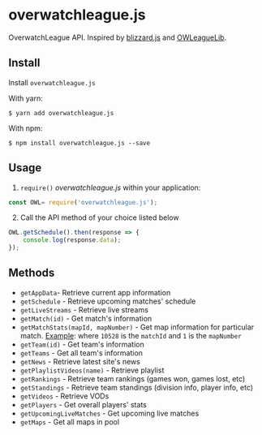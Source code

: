 # overwatchleague.js
OverwatchLeague API. Inspired by [blizzard.js](https://github.com/benweier/blizzard.js) and [OWLeagueLib](https://github.com/overtools/OWLeagueLib/).

## Install

Install `overwatchleague.js` 

With yarn:

    $ yarn add overwatchleague.js

With npm:

    $ npm install overwatchleague.js --save

## Usage

1. `require()` *overwatchleague.js* within your application:

```javascript
const OWL= require('overwatchleague.js');
```

2. Call the API method of your choice listed below

```javascript
OWL.getSchedule().then(response => {
    console.log(response.data);
});
```
## Methods
- `getAppData`- Retrieve current app information
- `getSchedule` - Retrieve upcoming matches' schedule
- `getLiveStreams` - Retrieve live streams
- `getMatch(id)` - Get match's information
- `getMatchStats(mapId, mapNumber)` - Get map information for particular match. [Example](https://api.overwatchleague.com/stats/matches/10528/maps/1): where `10528` is the `matchId` and `1` is the `mapNumber`
- `getTeam(id)` - Get team's information
- `getTeams` - Get all team's information
- `getNews` - Retrieve latest site's news
- `getPlaylistVideos(name)` - Retrieve playlist
- `getRankings` - Retrieve team rankings (games won, games lost, etc)
- `getStandings` - Retrieve team standings (division info, player info, etc)
- `getVideos` - Retrieve VODs
- `getPlayers` - Get overall players' stats
- `getUpcomingLiveMatches` - Get upcoming live matches
- `getMaps` - Get all maps in pool
